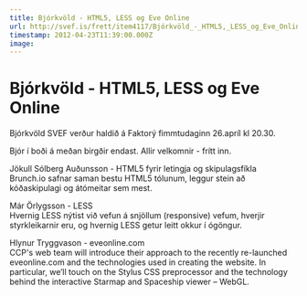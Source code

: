 ```yaml
---
title: Bjórkvöld - HTML5, LESS og Eve Online
url: http://svef.is/frett/item4117/Bjórkvöld_-_HTML5,_LESS_og_Eve_Online
timestamp: 2012-04-23T11:39:00.000Z
image: 
---
```


# Bjórkvöld - HTML5, LESS og Eve Online

Bjórkvöld SVEF verður haldið á Faktorý fimmtudaginn 26.apríl kl 20.30.

Bjór í boði á meðan birgðir endast. Allir velkomnir - frítt inn.

Jökull Sólberg Auðunsson - HTML5 fyrir letingja og skipulagsfíkla  
Brunch.io safnar saman bestu HTML5 tólunum, leggur stein að kóðaskipulagi og átómeitar sem mest.  

Már Örlygsson - LESS  
Hvernig LESS nýtist við vefun á snjöllum (responsive) vefum, hverjir styrkleikarnir eru, og hvernig LESS getur leitt okkur í ógöngur.  

Hlynur Tryggvason - eveonline.com  
CCP's web team will introduce their approach to the recently re-launched eveonline.com and the technologies used in creating the website. In particular, we’ll touch on the Stylus CSS preprocessor and the technology behind the interactive Starmap and Spaceship viewer – WebGL.
